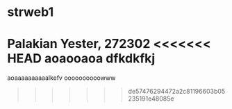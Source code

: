 # strweb1
Palakian Yester, 272302
<<<<<<< HEAD
aoaooaoa dfkdkfkj
=======
aoaaaaaaaaaalkefv
ооооооооооwww
>>>>>>> de57476294472a2c81196603b05235191e48085e
